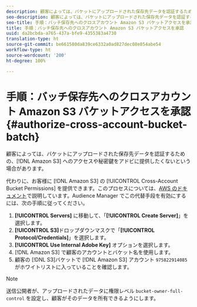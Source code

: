 ```yaml
---
description: 顧客によっては、バケットにアップロードされた保存先データを認証するための、Amazon Simple Storage Service（Amazon S3）へのアクセスや秘密鍵をアドビに提供したくないという場合があります。
seo-description: 顧客によっては、バケットにアップロードされた保存先データを認証するための、Amazon Simple Storage Service（Amazon S3）へのアクセスや秘密鍵をアドビに提供したくないという場合があります。
seo-title: 手順：バッチ保存先へのクロスアカウント Amazon S3 バケットアクセスを承認
title: 手順：バッチ保存先へのクロスアカウント Amazon S3 バケットアクセスを承認
uuid: da2bcbda-a765-437a-bfe9-4355383a4730
translation-type: ht
source-git-commit: be661580da839ce6332a0ad827dec08e854abe54
workflow-type: ht
source-wordcount: '200'
ht-degree: 100%

---
```



# 手順：バッチ保存先へのクロスアカウント Amazon S3 バケットアクセスを承認 {#authorize-cross-account-bucket-batch}

顧客によっては、バケットにアップロードされた保存先データを認証するための、[!DNL Amazon S3] へのアクセスや秘密鍵をアドビに提供したくないという場合があります。

代わりに、お客様に [!DNL Amazon S3] の [!UICONTROL Cross-Account Bucket Permissions] を提供できます。このプロセスについては、[AWS のドキュメント](https://docs.aws.amazon.com/AmazonS3/latest/dev/example-walkthroughs-managing-access-example2.html)で説明しています。Audience Manager でこの代替手段を有効にするには、次の手順に従ってください。

1. **[!UICONTROL Servers]** に移動して、「**[!UICONTROL Create Server]**」を選択します。
1. **[!UICONTROL S3]**&#x200B;ドロップダウンマスクで「**[!UICONTROL Protocol/Credentials]**」を選択します。
1. **[!UICONTROL Use Internal Adobe Key]** オプションを選択します。
1. [!DNL Amazon S3] で顧客のアカウントとバケット名を使用します。
1. 顧客の [!DNL S3]バケットで [!DNL Amazon S3] アカウント `975822914085` がホワイトリストに入っていることを確認します。

>[!NOTE]
>
>送信公開者が、アップロードされたデータに権限レベル `bucket-owner-full-control` を設定し、顧客がそのデータを所有できるようにします。
